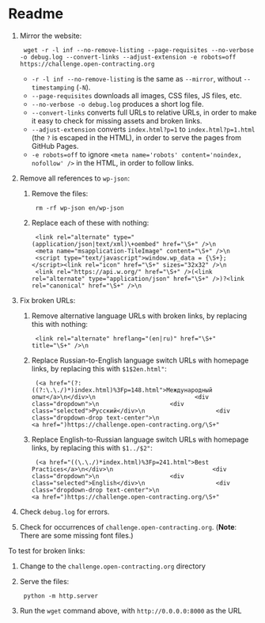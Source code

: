 # Readme

1. Mirror the website:

        wget -r -l inf --no-remove-listing --page-requisites --no-verbose -o debug.log --convert-links --adjust-extension -e robots=off https://challenge.open-contracting.org

    * `-r -l inf --no-remove-listing` is the same as `--mirror`, without `--timestamping` (`-N`).
    * `--page-requisites` downloads all images, CSS files, JS files, etc.
    * `--no-verbose -o debug.log` produces a short log file.
    * `--convert-links` converts full URLs to relative URLs, in order to make it easy to check for missing assets and broken links.
    * `--adjust-extension` converts `index.html?p=1` to `index.html?p=1.html` (the `?` is escaped in the HTML), in order to serve the pages from GitHub Pages.
    * `-e robots=off` to ignore `<meta name='robots' content='noindex, nofollow' />` in the HTML, in order to follow links.

1. Remove all references to `wp-json`:

    1. Remove the files:

            rm -rf wp-json en/wp-json

    1. Replace each of these with nothing:

            <link rel="alternate" type="(application/json|text/xml)\+oembed" href="\S+" />\n
            <meta name="msapplication-TileImage" content="\S+" />\n
            <script type="text/javascript">window.wp_data = {\S+};</script><link rel="icon" href="\S+" sizes="32x32" />\n
            <link rel="https://api.w.org/" href="\S+" />(<link rel="alternate" type="application/json" href="\S+" />)?<link rel="canonical" href="\S+" />\n

1. Fix broken URLs:

    1. Remove alternative language URLs with broken links, by replacing this with nothing:

            <link rel="alternate" hreflang="(en|ru)" href="\S+" title="\S+" />\n

    1. Replace Russian-to-English language switch URLs with homepage links, by replacing this with `$1$2en.html"`:

            (<a href="(?:((?:\.\./)*)index.html)%3Fp=148.html">Международный опыт</a>\n</div>\n                            <div class="dropdown">\n                    <div class="selected">Русский</div>\n                    <div class="dropdown-drop text-center">\n                                                    <a href=")https://challenge.open-contracting.org/\S+"

    1. Replace English-to-Russian language switch URLs with homepage links, by replacing this with `$1../$2"`:

            (<a href="((\.\./)*index.html)%3Fp=241.html">Best Practices</a>\n</div>\n                            <div class="dropdown">\n                    <div class="selected">English</div>\n                    <div class="dropdown-drop text-center">\n                                                    <a href=")https://challenge.open-contracting.org/\S+"

1. Check `debug.log` for errors.
1. Check for occurrences of `challenge.open-contracting.org`. (**Note**: There are some missing font files.)

To test for broken links:

1. Change to the `challenge.open-contracting.org` directory
1. Serve the files:

        python -m http.server

1. Run the `wget` command above, with `http://0.0.0.0:8000` as the URL
